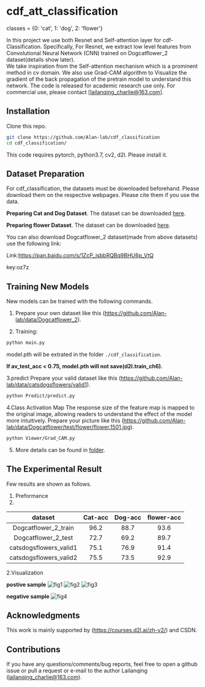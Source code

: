 # cdf_att_classification
classes = {0: 'cat', 1: 'dog', 2: 'flower'}

In this project we use both Resnet and Self-attention layer for cdf-Classification.
Specifically, For Resnet, we extract low level features from Convolutional Neural Network (CNN) trained on Dogcatflower_2 dataset(details show later).  
We take inspiration from the Self-attention mechanism which is a prominent method in cv domain. 
We also use Grad-CAM algorithm to Visualize the gradient of the back propagation of the pretrain model to understand this network.
The code is released for academic research use only. For commercial use, please contact [lailanqing_charlie@163.com].

## Installation

Clone this repo.
```bash
git clone https://github.com/Alan-lab/cdf_classification
cd cdf_classification/
```

This code requires pytorch, python3.7, cv2, d2l. Please install it.


## Dataset Preparation
For cdf_classification, the datasets must be downloaded beforehand. Please download them on the respective webpages.  Please cite them if you use the data. 

**Preparing Cat and Dog Dataset**. The dataset can be downloaded [here](https://www.kaggle.com/tongpython/cat-and-dog). 

**Preparing flower Dataset**. The dataset can be downloaded [here](https://www.kaggle.com/alxmamaev/flowers-recognition). 

You can also download Dogcatflower_2 dataset(made from above datasets) use the following link:

Link:https://pan.baidu.com/s/1ZcP_isbbRQBq9BHU6p_VtQ  

key:oz7z 


## Training New Models
New models can be trained with the following commands.

1. Prepare your own dataset like this (https://github.com/Alan-lab/data/Dogcatflower_2).

2. Training:
```bash
python main.py
```
model.pth will be extrated in the folder `./cdf_classification`. 

**If av_test_acc < 0.75, model.pth will not save(d2l.train_ch6).**


3.predict
Prepare your valid dataset like this (https://github.com/Alan-lab/data/catsdogsflowers/valid1).
```bash
python Predict/predict.py
```


4.Class Activation Map
The response size of the feature map is mapped to the original image, allowing readers to understand the effect of the model more intuitively.
Prepare your picture like this (https://github.com/Alan-lab/data/Dogcatflower/test/flower/flower.1501.jpg).
```bash
python Viewer/Grad_CAM.py
```

5. More details can be found in [folder](https://github.com/Alan-lab/cdf_classification).

## The Experimental Result
Few results are shown as follows.

1. Preformance
2. 
| dataset | Cat-acc | Dog-acc | flower-acc |
| :---: | :---: | :---: | :---: |
| Dogcatflower_2_train | 96.2 | 88.7 | 93.6 |
| Dogcatflower_2_test | 72.7 | 69.2 | 89.7 |
| catsdogsflowers_valid1 | 75.1 | 76.9 | 91.4 |
| catsdogsflowers_valid2 | 75.5 | 73.5 | 92.9 |

2.Visualization

**postive sample**
![fig1](https://user-images.githubusercontent.com/54443297/148637872-d17d3438-239c-49b7-9ad8-61bb8e96cce9.png)
![fig2](https://user-images.githubusercontent.com/54443297/148637879-8e6861ce-12ff-48dd-83e4-5748acacff09.png)
![fig3](https://user-images.githubusercontent.com/54443297/148637655-11019508-ceab-481e-9491-bb0b95002c4e.png)

**negative sample**
![fig4](https://user-images.githubusercontent.com/54443297/148638009-77de2573-8379-43e1-bb37-82d7ac598cf1.png)


## Acknowledgments
This work is mainly supported by (https://courses.d2l.ai/zh-v2/) and CSDN.

## Contributions
If you have any questions/comments/bug reports, feel free to open a github issue or pull a request or e-mail to the author Lailanqing ([lailanqing_charlie@163.com](lailanqing_charlie@163.com)).

